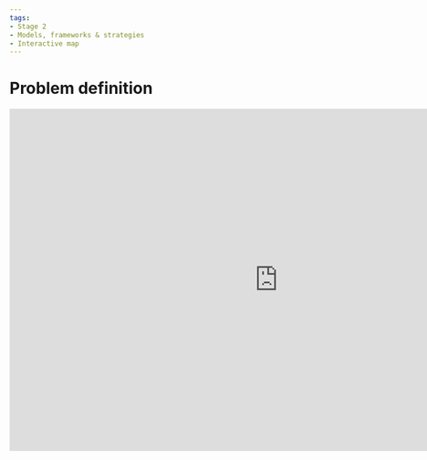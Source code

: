 ```yaml
---
tags:
- Stage 2
- Models, frameworks & strategies
- Interactive map
---
```


# Problem definition 

<iframe src="https://embed.kumu.io/e6e69a73592d0feb814544af0a523e68" width="940" height="600" frameborder="0"></iframe>
